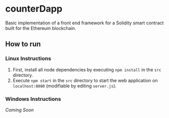 # counterDapp

Basic implementation of a front end framework for a Solidity smart contract built for the Ethereum blockchain.

## How to run

### Linux Instructions
1. First, install all node dependencies by executing `npm install` in the `src` directory.
2. Execute `npm start` in the `src` directory to start the web application on `localhost:8080` (modifiable by editing `server.js`).

### Windows Instructions
*Coming Soon*
